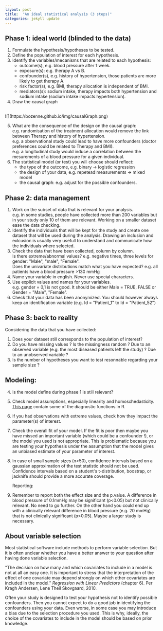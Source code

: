 ```yaml
---
layout: post
title:  "An ideal statistical analysis (3 steps)"
categories: jekyll update
---
```


## Phase 1: ideal world (blinded to the data)
1. Formulate the hypothesis/hypotheses to be tested. 
2. Define the population of interest for each hypothesis.
3. Identify the variables/mecanisms that are related to each hypothesis:
   + outcome(s), e.g. blood pressure after 1 week.
   + exposure(s): e.g. therapy A vs B.
   + confounder(s), e.g. history of hypertension, those patients are more likely to get therapy A.
   + risk factor(s), e.g. BMI, therapy allocation is independent of BMI.
   + mediators(s): sodium intake, therapy impacts both hypertension and sodium intake (sodium intake impacts hypertension).
4. Draw the causal graph
<br>
![](https://bozenne.github.io/img/causalGraph.png)
<br>


5. What are the consequence of the design on the causal graph: <br>
  e.g. randomisation of the treatment allocation would remove the link
  between Therapy and history of hypertension. <br>
  e.g. a observational study could lead to have more confounders (doctor preferences could be related to Therapy and BMI). <br>
  e.g. a longitudinal study would induce a correlation between the mesurements of a blood pressure for a given individual.
6. The statistical model (or test) you will choose should reflect:
   + the type of the outcome, e.g. binary -> logistic regression
   + the design of your data, e.g. repetead measurements -> mixed model
   + the causal graph: e.g. adjust for the possible confounders.
   
## Phase 2: data management
1. Work on the subset of data that is relevant for your analysis. <br>
   e.g. in some studies, people have collected more than 200 variables but in
   your study only 10 of them are relevant. Working on a smaller
   dataset ease the data checking.
2. Identify the individuals that will be kept for the study and create
   one dataset that will be used during the analysis. Drawing an
   inclusion and exlcusion is usually very usefull to understand and
   communicate how the individuals where selected.
3. Check the data that have been collected, column by column. <br>
   Is there extreme/abnormal values? e.g. negative times, three levels for gender: "Male", "male", "Female". <br>
   Does the univariate distributions match what you have expected? e.g. all patients have a blood pressure >130 mmHg   
4. Name your variable in english. Never use special characters.
5. Use explicit values and names for your variables. <br> 
   e.g. gender = 0,1 is not good. It should be either Male = TRUE, FALSE or Gender
   = "Male", "Female".
6. Check that your data has been anonymized. You should however always keep
   an identification variable (e.g. Id = "Patient_1" to Id = "Patient_52")


## Phase 3: back to reality
Considering the data that you have collected:
1. Does your dataset still corresponds to the population of interest? 
2. Do you have missing values ? Is the missingness random ? Due to an
observed variable (e.g. the most diseased patients left the study) ?
Due to an unobserved variable ?
3. Is the number of hypotheses you want to test resonnable regarding
   your sample size ?
   
##  Modeling:
		
4. Is the model define during phase 1 is still relevant?
5. Check model assumptions, especially linearity and
   homoschedasticity. [This page](jekyll/update/2017/06/23/RsoftwareRessources.html) contain
   some of the diagnostic functions in R.
6. If you had observations with extreme values, check how they impact the parameter(s) of interest.
7. Check the overall fit of your model. If the fit is poor then maybe
   you have missed an important variable (which could be a confounder
   !), or the model you used is not appropriate. This is problematic
   because you are testing your hypothesis under the assumption that
   the model gives an unbiased estimate of your parameter of interest.
8. In case of small sample sizes (n<50), confidence intervals based on
   a gaussian approximation of the test statistic should not be
   used. Confidence intervals based on a student's t-distribution, boostrap, or
   jacknife should provide a more accurate coverage.
   
   Reporting:
	
9. Remember to report both the effect size and the p.value. A
   difference in blood pressure of 0.1mmHg may be significant (p<0.05)
   but not clinically relevant. No need to go further. On the other
   hand you could end up with a clinically relevant difference in
   blood pressure (e.g. 20 mmHg) that is not clinically significant
   (p>0.05). Maybe a larger study is necessary.
   
## About variable selection

Most statistical software include methods to perform variable
selection. But it is often unclear whether you have a better answer to
your question after having done variable selection.

"The decision on how many and which covariates to include in a model
is not at all an easy one. It is important to stress that the
interpretation of the effect of one covariate may depend strongly on
which other covariates are included in the model." *Regression with
Linear Predictors* (chapter 6). Per Kragh Andersen, Lene Theil
Skovgaard, 2010.

Often your study is designed to test your hypothesis not to identify
possible confounders. Then you cannot expect to do a good job in
identifying the confounders using your data. Even worse, in some case
you may introduce a bias due to the selection procedure you used. This
is why, ideally, the choice of the covariates to include in the model
should be based on prior knowledge.
